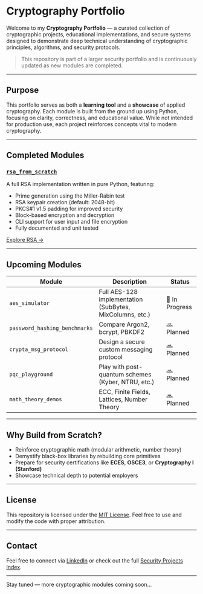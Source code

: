 #  Cryptography Portfolio

Welcome to my **Cryptography Portfolio** — a curated collection of cryptographic projects, educational implementations, and secure systems designed to demonstrate deep technical understanding of cryptographic principles, algorithms, and security protocols.

> This repository is part of a larger security portfolio and is continuously updated as new modules are completed.

---

##  Purpose

This portfolio serves as both a **learning tool** and a **showcase** of applied cryptography. Each module is built from the ground up using Python, focusing on clarity, correctness, and educational value. While not intended for production use, each project reinforces concepts vital to modern cryptography.

---

##  Completed Modules

###  [`rsa_from_scratch`](./rsa_from_scratch)
A full RSA implementation written in pure Python, featuring:
- Prime generation using the Miller-Rabin test
- RSA keypair creation (default: 2048-bit)
- PKCS#1 v1.5 padding for improved security
- Block-based encryption and decryption
- CLI support for user input and file encryption
- Fully documented and unit tested

[Explore RSA →](./rsa_from_scratch)

---

##  Upcoming Modules

| Module                      | Description                                      | Status     |
|-----------------------------|--------------------------------------------------|------------|
| `aes_simulator`             | Full AES-128 implementation (SubBytes, MixColumns, etc.) | 🔧 In Progress |
| `password_hashing_benchmarks` | Compare Argon2, bcrypt, PBKDF2 | 🔜 Planned |
| `crypta_msg_protocol`       | Design a secure custom messaging protocol        | 🔜 Planned |
| `pqc_playground`            | Play with post-quantum schemes (Kyber, NTRU, etc.) | 🔜 Planned |
| `math_theory_demos`         | ECC, Finite Fields, Lattices, Number Theory      | 🔜 Planned |

---

##  Why Build from Scratch?

- Reinforce cryptographic math (modular arithmetic, number theory)
- Demystify black-box libraries by rebuilding core primitives
- Prepare for security certifications like **ECES**, **OSCE3**, or **Cryptography I (Stanford)**
- Showcase technical depth to potential employers

---

##  License

This repository is licensed under the [MIT License](./rsa_from_scratch/LICENSE). Feel free to use and modify the code with proper attribution.

---

##  Contact

Feel free to connect via [LinkedIn](https://www.linkedin.com/in/robert-gravelle-27a10a6a/) or check out the full [Security Projects Index](https://github.com/Rob-Gravelle).

---

Stay tuned — more cryptographic modules coming soon...

